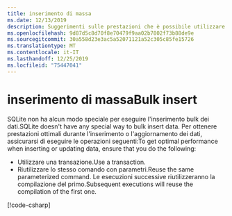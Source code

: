 ```yaml
---
title: inserimento di massa
ms.date: 12/13/2019
description: Suggerimenti sulle prestazioni che è possibile utilizzare per apportare numerose modifiche al database.
ms.openlocfilehash: 9d87d5c8d70f8e70479f9aa02b7802f73b88de9e
ms.sourcegitcommit: 30a558d23e3ac5a52071121a52c305c85fe15726
ms.translationtype: MT
ms.contentlocale: it-IT
ms.lasthandoff: 12/25/2019
ms.locfileid: "75447041"
---
```

# <a name="bulk-insert"></a><span data-ttu-id="d0401-103">inserimento di massa</span><span class="sxs-lookup"><span data-stu-id="d0401-103">Bulk insert</span></span>

<span data-ttu-id="d0401-104">SQLite non ha alcun modo speciale per eseguire l'inserimento bulk dei dati.</span><span class="sxs-lookup"><span data-stu-id="d0401-104">SQLite doesn't have any special way to bulk insert data.</span></span> <span data-ttu-id="d0401-105">Per ottenere prestazioni ottimali durante l'inserimento o l'aggiornamento dei dati, assicurarsi di eseguire le operazioni seguenti:</span><span class="sxs-lookup"><span data-stu-id="d0401-105">To get optimal performance when inserting or updating data, ensure that you do the following:</span></span>

- <span data-ttu-id="d0401-106">Utilizzare una transazione.</span><span class="sxs-lookup"><span data-stu-id="d0401-106">Use a transaction.</span></span>
- <span data-ttu-id="d0401-107">Riutilizzare lo stesso comando con parametri.</span><span class="sxs-lookup"><span data-stu-id="d0401-107">Reuse the same parameterized command.</span></span> <span data-ttu-id="d0401-108">Le esecuzioni successive riutilizzeranno la compilazione del primo.</span><span class="sxs-lookup"><span data-stu-id="d0401-108">Subsequent executions will reuse the compilation of the first one.</span></span>

[!code-csharp[](../../../../samples/snippets/standard/data/sqlite/BulkInsertSample/Program.cs?name=snippet_BulkInsert)]
